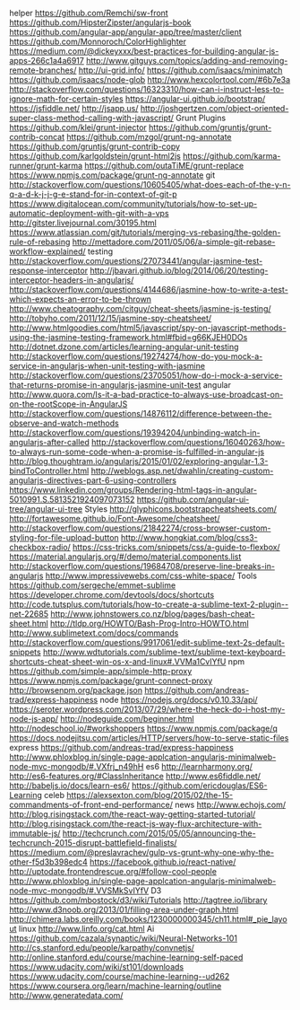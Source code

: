 helper
    https://github.com/Remchi/sw-front
    https://github.com/HipsterZipster/angularjs-book
    https://github.com/angular-app/angular-app/tree/master/client
    https://github.com/Monnoroch/ColorHighlighter
    https://medium.com/@dickeyxxx/best-practices-for-building-angular-js-apps-266c1a4a6917
    http://www.gitguys.com/topics/adding-and-removing-remote-branches/
    http://ui-grid.info/
    https://github.com/isaacs/minimatch
    https://github.com/isaacs/node-glob
    http://www.hexcolortool.com/#6b7e3a
    http://stackoverflow.com/questions/16323310/how-can-i-instruct-less-to-ignore-math-for-certain-styles
    https://angular-ui.github.io/bootstrap/
    https://jsfiddle.net/
    http://jsapp.us/
    http://joshgertzen.com/object-oriented-super-class-method-calling-with-javascript/
Grunt Plugins
    https://github.com/klei/grunt-injector
    https://github.com/gruntjs/grunt-contrib-concat
    https://github.com/mzgol/grunt-ng-annotate
    https://github.com/gruntjs/grunt-contrib-copy
    https://github.com/karlgoldstein/grunt-html2js
    https://github.com/karma-runner/grunt-karma
    https://github.com/outaTiME/grunt-replace
    https://www.npmjs.com/package/grunt-ng-annotate
git
    http://stackoverflow.com/questions/10605405/what-does-each-of-the-y-n-q-a-d-k-j-j-g-e-stand-for-in-context-of-git-p
    https://www.digitalocean.com/community/tutorials/how-to-set-up-automatic-deployment-with-git-with-a-vps
    http://gitster.livejournal.com/30195.html
    https://www.atlassian.com/git/tutorials/merging-vs-rebasing/the-golden-rule-of-rebasing
    http://mettadore.com/2011/05/06/a-simple-git-rebase-workflow-explained/
testing
    http://stackoverflow.com/questions/27073441/angular-jasmine-test-response-interceptor
    http://jbavari.github.io/blog/2014/06/20/testing-interceptor-headers-in-angularjs/
    http://stackoverflow.com/questions/4144686/jasmine-how-to-write-a-test-which-expects-an-error-to-be-thrown
    http://www.cheatography.com/citguy/cheat-sheets/jasmine-js-testing/
    http://tobyho.com/2011/12/15/jasmine-spy-cheatsheet/
    http://www.htmlgoodies.com/html5/javascript/spy-on-javascript-methods-using-the-jasmine-testing-framework.html#fbid=g66KJEH0DOs
    http://dotnet.dzone.com/articles/learning-angular-unit-testing
    http://stackoverflow.com/questions/19274274/how-do-you-mock-a-service-in-angularjs-when-unit-testing-with-jasmine
    http://stackoverflow.com/questions/23705051/how-do-i-mock-a-service-that-returns-promise-in-angularjs-jasmine-unit-test
angular
    http://www.quora.com/Is-it-a-bad-practice-to-always-use-broadcast-on-on-the-rootScope-in-AngularJS
    http://stackoverflow.com/questions/14876112/difference-between-the-observe-and-watch-methods
    http://stackoverflow.com/questions/19394204/unbinding-watch-in-angularjs-after-called
    http://stackoverflow.com/questions/16040263/how-to-always-run-some-code-when-a-promise-is-fulfilled-in-angular-js
    http://blog.thoughtram.io/angularjs/2015/01/02/exploring-angular-1.3-bindToController.html
    http://weblogs.asp.net/dwahlin/creating-custom-angularjs-directives-part-6-using-controllers
    https://www.linkedin.com/groups/Rendering-html-tags-in-angular-5010991.S.5813521924097073152
    https://github.com/angular-ui-tree/angular-ui-tree
Styles
    http://glyphicons.bootstrapcheatsheets.com/
    http://fortawesome.github.io/Font-Awesome/cheatsheet/
    http://stackoverflow.com/questions/21842274/cross-browser-custom-styling-for-file-upload-button
    http://www.hongkiat.com/blog/css3-checkbox-radio/
    https://css-tricks.com/snippets/css/a-guide-to-flexbox/
    https://material.angularjs.org/#/demo/material.components.list
    http://stackoverflow.com/questions/19684708/preserve-line-breaks-in-angularjs
    http://www.impressivewebs.com/css-white-space/
Tools
    https://github.com/sergeche/emmet-sublime
    https://developer.chrome.com/devtools/docs/shortcuts
    http://code.tutsplus.com/tutorials/how-to-create-a-sublime-text-2-plugin--net-22685
    http://www.johnstowers.co.nz/blog/pages/bash-cheat-sheet.html
    http://tldp.org/HOWTO/Bash-Prog-Intro-HOWTO.html
    http://www.sublimetext.com/docs/commands
    http://stackoverflow.com/questions/9917061/edit-sublime-text-2s-default-snippets
    http://www.wdtutorials.com/sublime-text/sublime-text-keyboard-shortcuts-cheat-sheet-win-os-x-and-linux#.VVMa1CvIYfU
npm
    https://github.com/simple-app/simple-http-proxy
    https://www.npmjs.com/package/grunt-connect-proxy
    http://browsenpm.org/package.json
    https://github.com/andreas-trad/express-happiness
node
    https://nodejs.org/docs/v0.10.33/api/
    https://seroter.wordpress.com/2013/07/29/where-the-heck-do-i-host-my-node-js-app/
    http://nodeguide.com/beginner.html
    http://nodeschool.io/#workshoppers
    https://www.npmjs.com/package/q
    https://docs.nodejitsu.com/articles/HTTP/servers/how-to-serve-static-files
express
    https://github.com/andreas-trad/express-happiness
    http://www.phloxblog.in/single-page-applcation-angularjs-minimalweb-node-mvc-mongodb/#.VXfrj_n49hH
es6
    http://learnharmony.org/
    http://es6-features.org/#ClassInheritance
    http://www.es6fiddle.net/
    http://babeljs.io/docs/learn-es6/
    https://github.com/ericdouglas/ES6-Learning
celeb
    https://alexsexton.com/blog/2015/02/the-15-commandments-of-front-end-performance/
news
    http://www.echojs.com/
    http://blog.risingstack.com/the-react-way-getting-started-tutorial/
    http://blog.risingstack.com/the-react-js-way-flux-architecture-with-immutable-js/
    http://techcrunch.com/2015/05/05/announcing-the-techcrunch-2015-disrupt-battlefield-finalists/
    https://medium.com/@preslavrachev/gulp-vs-grunt-why-one-why-the-other-f5d3b398edc4
    https://facebook.github.io/react-native/
    http://uptodate.frontendrescue.org/#follow-cool-people
    http://www.phloxblog.in/single-page-applcation-angularjs-minimalweb-node-mvc-mongodb/#.VVSMkSvIYfV
D3
    https://github.com/mbostock/d3/wiki/Tutorials
    http://tagtree.io/library
    http://www.d3noob.org/2013/01/filling-area-under-graph.html
    http://chimera.labs.oreilly.com/books/1230000000345/ch11.html#_pie_layout
linux
    http://www.linfo.org/cat.html
Ai
    https://github.com/cazala/synaptic/wiki/Neural-Networks-101
    http://cs.stanford.edu/people/karpathy/convnetjs/
    http://online.stanford.edu/course/machine-learning-self-paced
    https://www.udacity.com/wiki/st101/downloads
    https://www.udacity.com/course/machine-learning--ud262
    https://www.coursera.org/learn/machine-learning/outline
    http://www.generatedata.com/
